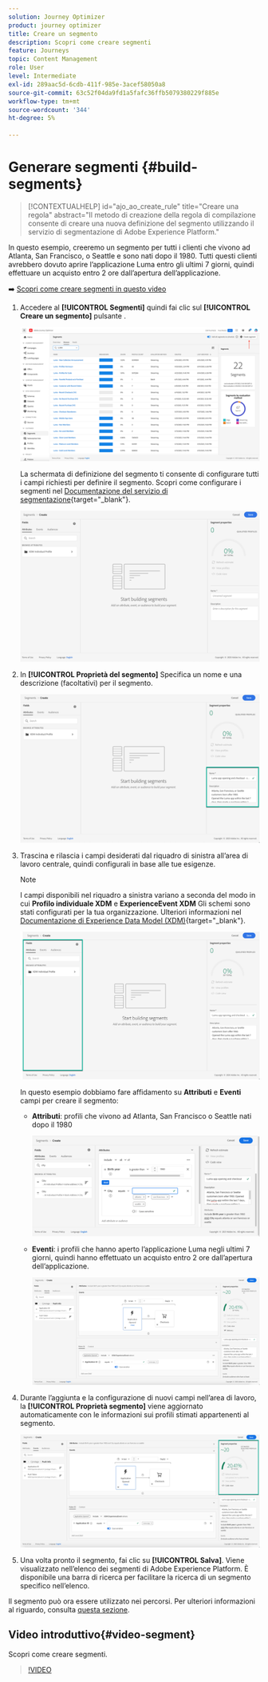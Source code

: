 ```yaml
---
solution: Journey Optimizer
product: journey optimizer
title: Creare un segmento
description: Scopri come creare segmenti
feature: Journeys
topic: Content Management
role: User
level: Intermediate
exl-id: 289aac5d-6cdb-411f-985e-3acef58050a8
source-git-commit: 63c52f04da9fd1a5fafc36ffb5079380229f885e
workflow-type: tm+mt
source-wordcount: '344'
ht-degree: 5%

---
```


# Generare segmenti {#build-segments}

>[!CONTEXTUALHELP]
>id="ajo_ao_create_rule"
>title="Creare una regola"
>abstract="Il metodo di creazione della regola di compilazione consente di creare una nuova definizione del segmento utilizzando il servizio di segmentazione di Adobe Experience Platform."

In questo esempio, creeremo un segmento per tutti i clienti che vivono ad Atlanta, San Francisco, o Seattle e sono nati dopo il 1980. Tutti questi clienti avrebbero dovuto aprire l’applicazione Luma entro gli ultimi 7 giorni, quindi effettuare un acquisto entro 2 ore dall’apertura dell’applicazione.

➡️ [Scopri come creare segmenti in questo video](#video-segment)

1. Accedere al **[!UICONTROL Segmenti]** quindi fai clic sul **[!UICONTROL Creare un segmento]** pulsante .

   ![](assets/create-segment.png)

   La schermata di definizione del segmento ti consente di configurare tutti i campi richiesti per definire il segmento. Scopri come configurare i segmenti nel [Documentazione del servizio di segmentazione](https://experienceleague.adobe.com/docs/experience-platform/segmentation/ui/overview.html){target=&quot;_blank&quot;}.

   ![](assets/segment-builder.png)

1. In **[!UICONTROL Proprietà del segmento]** Specifica un nome e una descrizione (facoltativi) per il segmento.

   ![](assets/segment-properties.png)

1. Trascina e rilascia i campi desiderati dal riquadro di sinistra all’area di lavoro centrale, quindi configurali in base alle tue esigenze.

   >[!NOTE]
   >
   >I campi disponibili nel riquadro a sinistra variano a seconda del modo in cui **Profilo individuale XDM** e **ExperienceEvent XDM** Gli schemi sono stati configurati per la tua organizzazione.  Ulteriori informazioni nel [Documentazione di Experience Data Model (XDM)](https://experienceleague.adobe.com/docs/experience-platform/xdm/home.html?lang=it){target=&quot;_blank&quot;}.

   ![](assets/drag-fields.png)

   In questo esempio dobbiamo fare affidamento su **Attributi** e **Eventi** campi per creare il segmento:

   * **Attributi**: profili che vivono ad Atlanta, San Francisco o Seattle nati dopo il 1980

      ![](assets/add-attributes.png)

   * **Eventi**: i profili che hanno aperto l’applicazione Luma negli ultimi 7 giorni, quindi hanno effettuato un acquisto entro 2 ore dall’apertura dell’applicazione.

      ![](assets/add-events.png)

1. Durante l’aggiunta e la configurazione di nuovi campi nell’area di lavoro, la **[!UICONTROL Proprietà segmento]** viene aggiornato automaticamente con le informazioni sui profili stimati appartenenti al segmento.

   ![](assets/segment-estimate.png)

1. Una volta pronto il segmento, fai clic su **[!UICONTROL Salva]**. Viene visualizzato nell’elenco dei segmenti di Adobe Experience Platform. È disponibile una barra di ricerca per facilitare la ricerca di un segmento specifico nell’elenco.

Il segmento può ora essere utilizzato nei percorsi. Per ulteriori informazioni al riguardo, consulta [questa sezione](../segment/about-segments.md).

## Video introduttivo{#video-segment}

Scopri come creare segmenti.

>[!VIDEO](https://video.tv.adobe.com/v/334281?quality=12)
